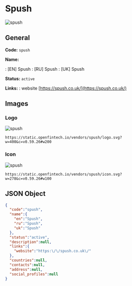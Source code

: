 
# Spush 
![spush](https://static.openfintech.io/vendors/spush/logo.svg?w=400&c=v0.59.26#w200)  

## General 
 
**Code:** `spush` 
 
**Name:** 
 
:	[EN] Spush 
:	[RU] Spush 
:	[UK] Spush 
 
**Status:** `active` 
 
**Links:** 
: website [https://spush.co.uk/](https://spush.co.uk/) 
 

## Images 

### Logo 
 
![spush](https://static.openfintech.io/vendors/spush/logo.svg?w=400&c=v0.59.26#w200)  

```
https://static.openfintech.io/vendors/spush/logo.svg?w=400&c=v0.59.26#w200
```  

### Icon 
 
![spush](https://static.openfintech.io/vendors/spush/icon.svg?w=278&c=v0.59.26#w100)  

```
https://static.openfintech.io/vendors/spush/icon.svg?w=278&c=v0.59.26#w100
```  

## JSON Object 

```json
{
  "code":"spush",
  "name":{
    "en":"Spush",
    "ru":"Spush",
    "uk":"Spush"
  },
  "status":"active",
  "description":null,
  "links":{
    "website":"https:\/\/spush.co.uk\/"
  },
  "countries":null,
  "contacts":null,
  "address":null,
  "social_profiles":null
}
```  
